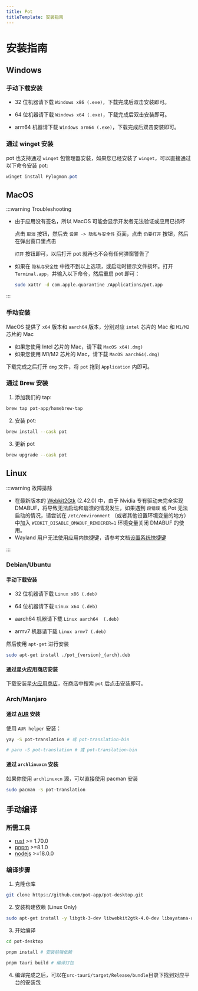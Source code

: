 ```yaml
---
title: Pot
titleTemplate: 安装指南
---
```


# 安装指南

## Windows

### 手动下载安装

- 32 位机器请下载 `Windows x86 (.exe)`，下载完成后双击安装即可。

- 64 位机器请下载 `Windows x64 (.exe)`，下载完成后双击安装即可。

- arm64 机器请下载 `Windows arm64 (.exe)`，下载完成后双击安装即可。

### 通过 winget 安装

pot 也支持通过 `winget` 包管理器安装，如果您已经安装了 `winget`，可以直接通过以下命令安装 pot:

```powershell
winget install Pylogmon.pot
```

## MacOS

:::warning Troubleshooting

- 由于应用没有签名，所以 MacOS 可能会显示开发者无法验证或应用已损坏

  点击 `取消` 按钮，然后去 `设置 -> 隐私与安全性` 页面，点击 `仍要打开` 按钮，然后在弹出窗口里点击

  `打开` 按钮即可，以后打开 pot 就再也不会有任何弹窗警告了

- 如果在 `隐私与安全性` 中找不到以上选项，或启动时提示文件损坏。打开 `Terminal.app`，并输入以下命令，然后重启 pot 即可：

  ```bash
  sudo xattr -d com.apple.quarantine /Applications/pot.app
  ```

:::

### 手动安装

MacOS 提供了 `x64` 版本和 `aarch64` 版本，分别对应 `intel` 芯片的 Mac 和 `M1/M2` 芯片的 Mac

- 如果您使用 Intel 芯片的 Mac，请下载 `MacOS x64(.dmg)`
- 如果您使用 M1/M2 芯片的 Mac，请下载 `MacOS aarch64(.dmg)`

下载完成之后打开 `dmg` 文件，将 `pot` 拖到 `Application` 内即可。

### 通过 Brew 安装

1. 添加我们的 tap:

```bash
brew tap pot-app/homebrew-tap
```

2. 安装 pot:

```bash
brew install --cask pot
```

3. 更新 pot

```bash
brew upgrade --cask pot
```

## Linux

:::warning 故障排除

- 在最新版本的 [Webkit2Gtk](https://archlinux.org/packages/extra/x86_64/webkit2gtk) (2.42.0) 中，由于 Nvidia 专有驱动未完全实现 DMABUF，将导致无法启动和崩溃的情况发生，如果遇到 `段错误` 或 Pot 无法启动的情况，请尝试在 `/etc/environment` （或者其他设置环境变量的地方）中加入 `WEBKIT_DISABLE_DMABUF_RENDERER=1` 环境变量关闭 DMABUF 的使用。
- Wayland 用户无法使用应用内快捷键，请参考文档[设置系统快捷键](/docs/wayland#快捷键无法使用)

:::

### Debian/Ubuntu

#### 手动下载安装

- 32 位机器请下载 `Linux x86 (.deb)`

- 64 位机器请下载 `Linux x64 (.deb)`

- aarch64 机器请下载 `Linux aarch64  (.deb)`

- armv7 机器请下载 `Linux armv7 (.deb)`

然后使用 `apt-get` 进行安装

```bash
sudo apt-get install ./pot_{version}_{arch}.deb
```

#### 通过星火应用商店安装

下载安装[星火应用商店](https://www.spark-app.store/)，在商店中搜索 `pot` 后点击安装即可。

### Arch/Manjaro

#### 通过 [AUR](https://aur.archlinux.org/packages?O=0&K=pot-translation) 安装

使用 `AUR helper` 安装：

```bash
yay -S pot-translation # 或 pot-translation-bin

# paru -S pot-translation # 或 pot-translation-bin
```

#### 通过 `archlinuxcn` 安装

如果你使用 `archlinuxcn` 源，可以直接使用 pacman 安装

```bash
sudo pacman -S pot-translation
```

## 手动编译

### 所需工具

- [rust](https://www.rust-lang.org/) >= 1.70.0
- [pnpm](https://pnpm.io/) >=8.1.0
- [nodejs](https://nodejs.org/) >=18.0.0

### 编译步骤

1. 克隆仓库

```bash
git clone https://github.com/pot-app/pot-desktop.git
```

2. 安装构建依赖 (Linux Only)

```bash
sudo apt-get install -y libgtk-3-dev libwebkit2gtk-4.0-dev libayatana-appindicator3-dev librsvg2-dev patchelf libxdo-dev libxcb1 libxrandr2 libdbus-1-3
```

3. 开始编译

```bash
cd pot-desktop

pnpm install # 安装前端依赖

pnpm tauri build # 编译打包
```

4. 编译完成之后，可以在`src-tauri/target/Release/bundle`目录下找到对应平台的安装包
